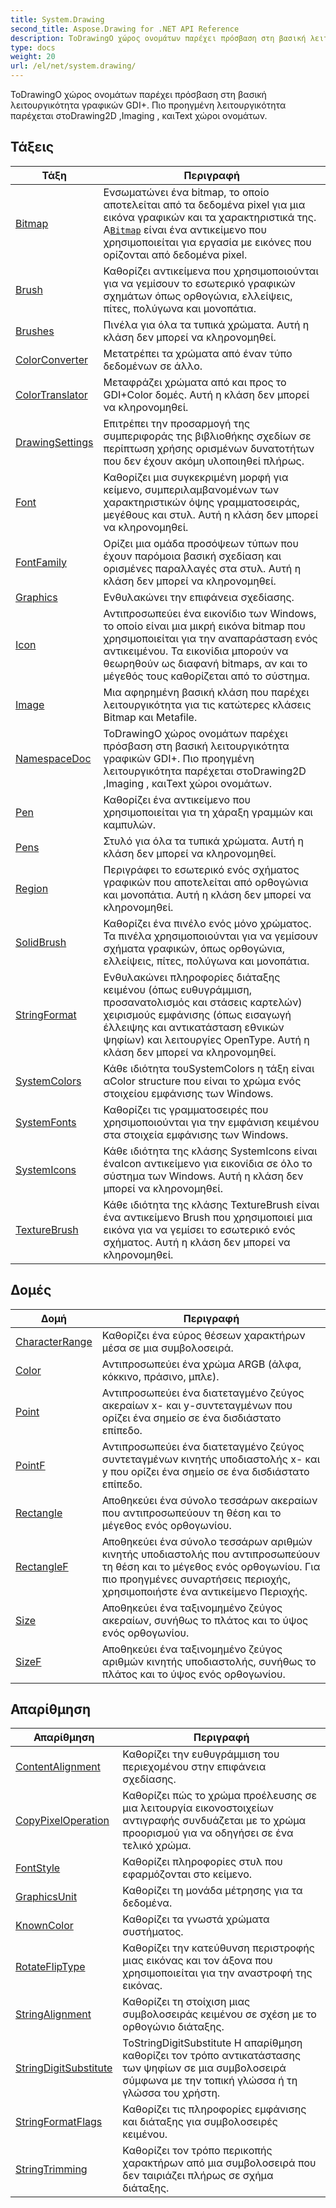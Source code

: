 ```yaml
---
title: System.Drawing
second_title: Aspose.Drawing for .NET API Reference
description: ΤοDrawingΟ χώρος ονομάτων παρέχει πρόσβαση στη βασική λειτουργικότητα γραφικών GDI. Πιο προηγμένη λειτουργικότητα παρέχεται στοDrawing2D Imaging  καιText χώροι ονομάτων.
type: docs
weight: 20
url: /el/net/system.drawing/
---
```

ΤοDrawingΟ χώρος ονομάτων παρέχει πρόσβαση στη βασική λειτουργικότητα γραφικών GDI+. Πιο προηγμένη λειτουργικότητα παρέχεται στοDrawing2D ,Imaging , καιText χώροι ονομάτων.

## Τάξεις

| Τάξη | Περιγραφή |
| --- | --- |
| [Bitmap](./bitmap/) | Ενσωματώνει ένα bitmap, το οποίο αποτελείται από τα δεδομένα pixel για μια εικόνα γραφικών και τα χαρακτηριστικά της. A[`Bitmap`](../system.drawing/bitmap/) είναι ένα αντικείμενο που χρησιμοποιείται για εργασία με εικόνες που ορίζονται από δεδομένα pixel. |
| [Brush](./brush/) | Καθορίζει αντικείμενα που χρησιμοποιούνται για να γεμίσουν το εσωτερικό γραφικών σχημάτων όπως ορθογώνια, ελλείψεις, πίτες, πολύγωνα και μονοπάτια. |
| [Brushes](./brushes/) | Πινέλα για όλα τα τυπικά χρώματα. Αυτή η κλάση δεν μπορεί να κληρονομηθεί. |
| [ColorConverter](./colorconverter/) | Μετατρέπει τα χρώματα από έναν τύπο δεδομένων σε άλλο. |
| [ColorTranslator](./colortranslator/) | Μεταφράζει χρώματα από και προς το GDI+Color δομές. Αυτή η κλάση δεν μπορεί να κληρονομηθεί. |
| [DrawingSettings](./drawingsettings/) | Επιτρέπει την προσαρμογή της συμπεριφοράς της βιβλιοθήκης σχεδίων σε περίπτωση χρήσης ορισμένων δυνατοτήτων που δεν έχουν ακόμη υλοποιηθεί πλήρως. |
| [Font](./font/) | Καθορίζει μια συγκεκριμένη μορφή για κείμενο, συμπεριλαμβανομένων των χαρακτηριστικών όψης γραμματοσειράς, μεγέθους και στυλ. Αυτή η κλάση δεν μπορεί να κληρονομηθεί. |
| [FontFamily](./fontfamily/) | Ορίζει μια ομάδα προσόψεων τύπων που έχουν παρόμοια βασική σχεδίαση και ορισμένες παραλλαγές στα στυλ. Αυτή η κλάση δεν μπορεί να κληρονομηθεί. |
| [Graphics](./graphics/) | Ενθυλακώνει την επιφάνεια σχεδίασης. |
| [Icon](./icon/) | Αντιπροσωπεύει ένα εικονίδιο των Windows, το οποίο είναι μια μικρή εικόνα bitmap που χρησιμοποιείται για την αναπαράσταση ενός αντικειμένου. Τα εικονίδια μπορούν να θεωρηθούν ως διαφανή bitmaps, αν και το μέγεθός τους καθορίζεται από το σύστημα. |
| [Image](./image/) | Μια αφηρημένη βασική κλάση που παρέχει λειτουργικότητα για τις κατώτερες κλάσεις Bitmap και Metafile. |
| [NamespaceDoc](./namespacedoc/) | ΤοDrawingΟ χώρος ονομάτων παρέχει πρόσβαση στη βασική λειτουργικότητα γραφικών GDI+. Πιο προηγμένη λειτουργικότητα παρέχεται στοDrawing2D ,Imaging , καιText χώροι ονομάτων. |
| [Pen](./pen/) | Καθορίζει ένα αντικείμενο που χρησιμοποιείται για τη χάραξη γραμμών και καμπυλών. |
| [Pens](./pens/) | Στυλό για όλα τα τυπικά χρώματα. Αυτή η κλάση δεν μπορεί να κληρονομηθεί. |
| [Region](./region/) | Περιγράφει το εσωτερικό ενός σχήματος γραφικών που αποτελείται από ορθογώνια και μονοπάτια. Αυτή η κλάση δεν μπορεί να κληρονομηθεί. |
| [SolidBrush](./solidbrush/) | Καθορίζει ένα πινέλο ενός μόνο χρώματος. Τα πινέλα χρησιμοποιούνται για να γεμίσουν σχήματα γραφικών, όπως ορθογώνια, ελλείψεις, πίτες, πολύγωνα και μονοπάτια. |
| [StringFormat](./stringformat/) | Ενθυλακώνει πληροφορίες διάταξης κειμένου (όπως ευθυγράμμιση, προσανατολισμός και στάσεις καρτελών) χειρισμούς εμφάνισης (όπως εισαγωγή έλλειψης και αντικατάσταση εθνικών ψηφίων) και λειτουργίες OpenType. Αυτή η κλάση δεν μπορεί να κληρονομηθεί. |
| [SystemColors](./systemcolors/) | Κάθε ιδιότητα τουSystemColors η τάξη είναι αColor structure που είναι το χρώμα ενός στοιχείου εμφάνισης των Windows. |
| [SystemFonts](./systemfonts/) | Καθορίζει τις γραμματοσειρές που χρησιμοποιούνται για την εμφάνιση κειμένου στα στοιχεία εμφάνισης των Windows. |
| [SystemIcons](./systemicons/) | Κάθε ιδιότητα της κλάσης SystemIcons είναι έναIcon αντικείμενο για εικονίδια σε όλο το σύστημα των Windows. Αυτή η κλάση δεν μπορεί να κληρονομηθεί. |
| [TextureBrush](./texturebrush/) | Κάθε ιδιότητα της κλάσης TextureBrush είναι ένα αντικείμενο Brush που χρησιμοποιεί μια εικόνα για να γεμίσει το εσωτερικό ενός σχήματος. Αυτή η κλάση δεν μπορεί να κληρονομηθεί. |
## Δομές

| Δομή | Περιγραφή |
| --- | --- |
| [CharacterRange](./characterrange/) | Καθορίζει ένα εύρος θέσεων χαρακτήρων μέσα σε μια συμβολοσειρά. |
| [Color](./color/) | Αντιπροσωπεύει ένα χρώμα ARGB (άλφα, κόκκινο, πράσινο, μπλε). |
| [Point](./point/) | Αντιπροσωπεύει ένα διατεταγμένο ζεύγος ακεραίων x- και y-συντεταγμένων που ορίζει ένα σημείο σε ένα δισδιάστατο επίπεδο. |
| [PointF](./pointf/) | Αντιπροσωπεύει ένα διατεταγμένο ζεύγος συντεταγμένων κινητής υποδιαστολής x- και y που ορίζει ένα σημείο σε ένα δισδιάστατο επίπεδο. |
| [Rectangle](./rectangle/) | Αποθηκεύει ένα σύνολο τεσσάρων ακεραίων που αντιπροσωπεύουν τη θέση και το μέγεθος ενός ορθογωνίου. |
| [RectangleF](./rectanglef/) | Αποθηκεύει ένα σύνολο τεσσάρων αριθμών κινητής υποδιαστολής που αντιπροσωπεύουν τη θέση και το μέγεθος ενός ορθογωνίου. Για πιο προηγμένες συναρτήσεις περιοχής, χρησιμοποιήστε ένα αντικείμενο Περιοχής. |
| [Size](./size/) | Αποθηκεύει ένα ταξινομημένο ζεύγος ακεραίων, συνήθως το πλάτος και το ύψος ενός ορθογωνίου. |
| [SizeF](./sizef/) | Αποθηκεύει ένα ταξινομημένο ζεύγος αριθμών κινητής υποδιαστολής, συνήθως το πλάτος και το ύψος ενός ορθογωνίου. |
## Απαρίθμηση

| Απαρίθμηση | Περιγραφή |
| --- | --- |
| [ContentAlignment](./contentalignment/) | Καθορίζει την ευθυγράμμιση του περιεχομένου στην επιφάνεια σχεδίασης. |
| [CopyPixelOperation](./copypixeloperation/) | Καθορίζει πώς το χρώμα προέλευσης σε μια λειτουργία εικονοστοιχείων αντιγραφής συνδυάζεται με το χρώμα προορισμού για να οδηγήσει σε ένα τελικό χρώμα. |
| [FontStyle](./fontstyle/) | Καθορίζει πληροφορίες στυλ που εφαρμόζονται στο κείμενο. |
| [GraphicsUnit](./graphicsunit/) | Καθορίζει τη μονάδα μέτρησης για τα δεδομένα. |
| [KnownColor](./knowncolor/) | Καθορίζει τα γνωστά χρώματα συστήματος. |
| [RotateFlipType](./rotatefliptype/) | Καθορίζει την κατεύθυνση περιστροφής μιας εικόνας και τον άξονα που χρησιμοποιείται για την αναστροφή της εικόνας. |
| [StringAlignment](./stringalignment/) | Καθορίζει τη στοίχιση μιας συμβολοσειράς κειμένου σε σχέση με το ορθογώνιο διάταξης. |
| [StringDigitSubstitute](./stringdigitsubstitute/) | ΤοStringDigitSubstitute Η απαρίθμηση καθορίζει τον τρόπο αντικατάστασης των ψηφίων σε μια συμβολοσειρά σύμφωνα με την τοπική γλώσσα ή τη γλώσσα του χρήστη. |
| [StringFormatFlags](./stringformatflags/) | Καθορίζει τις πληροφορίες εμφάνισης και διάταξης για συμβολοσειρές κειμένου. |
| [StringTrimming](./stringtrimming/) | Καθορίζει τον τρόπο περικοπής χαρακτήρων από μια συμβολοσειρά που δεν ταιριάζει πλήρως σε σχήμα διάταξης. |


